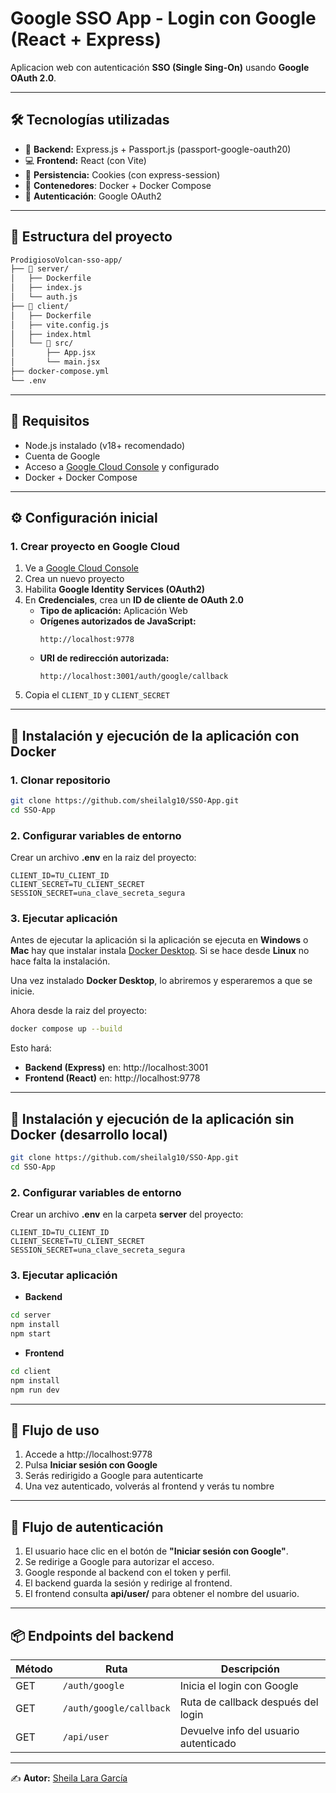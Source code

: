 # Google SSO App - Login con Google (React + Express)

Aplicacion web con autenticación **SSO (Single Sing-On)** usando **Google OAuth 2.0**.

---

## 🛠️ Tecnologías utilizadas

- 🧠 **Backend:** Express.js + Passport.js (passport-google-oauth20)
- 💻 **Frontend:** React (con Vite)
- 🍪 **Persistencia:** Cookies (con express-session)
- 🐳  **Contenedores**: Docker + Docker Compose
- 🔐 **Autenticación**: Google OAuth2

---

## 📁 Estructura del proyecto
```sh
ProdigiosoVolcan-sso-app/
├── 📁 server/
│   ├── Dockerfile
│   ├── index.js
│   └── auth.js
├── 📁 client/
│   ├── Dockerfile
│   ├── vite.config.js
│   ├── index.html
│   └── 📁 src/
│       ├── App.jsx
│       └── main.jsx
├── docker-compose.yml
└── .env
```
---

## 🚀 Requisitos

- Node.js instalado (v18+ recomendado)
- Cuenta de Google
- Acceso a [Google Cloud Console](https://console.cloud.google.com) y configurado
- Docker + Docker Compose

---

## ⚙️ Configuración inicial

### 1. Crear proyecto en Google Cloud

1. Ve a [Google Cloud Console](https://console.cloud.google.com)
2. Crea un nuevo proyecto
3. Habilita **Google Identity Services (OAuth2)**
4. En **Credenciales**, crea un **ID de cliente de OAuth 2.0**
   - **Tipo de aplicación:** Aplicación Web
   - **Orígenes autorizados de JavaScript:**
     ```
     http://localhost:9778
     ```
   - **URI de redirección autorizada:**
     ```
     http://localhost:3001/auth/google/callback
     ```
5. Copia el `CLIENT_ID` y `CLIENT_SECRET`

---

## 🚀 Instalación y ejecución de la aplicación con Docker

### 1. Clonar repositorio

```bash
git clone https://github.com/sheilalg10/SSO-App.git
cd SSO-App
```

### 2. Configurar variables de entorno

Crear un archivo **.env** en la raiz del proyecto:

```env
CLIENT_ID=TU_CLIENT_ID
CLIENT_SECRET=TU_CLIENT_SECRET
SESSION_SECRET=una_clave_secreta_segura
```

### 3. Ejecutar aplicación
Antes de ejecutar la aplicación si la aplicación se ejecuta en **Windows** o **Mac** hay que instalar instala [Docker Desktop](https://www.docker.com/products/docker-desktop/). Si se hace desde **Linux** no hace falta la instalación.

Una vez instalado **Docker Desktop**, lo abriremos y esperaremos a que se inicie.

Ahora desde la raiz del proyecto:

```bash
docker compose up --build
```

Esto hará:

- **Backend (Express)** en: http://localhost:3001
- **Frontend (React)** en: http://localhost:9778

---

## 🚀 Instalación y ejecución de la aplicación sin Docker (desarrollo local)

```bash
git clone https://github.com/sheilalg10/SSO-App.git
cd SSO-App
```

### 2. Configurar variables de entorno

Crear un archivo **.env** en la carpeta **server** del proyecto:

```env
CLIENT_ID=TU_CLIENT_ID
CLIENT_SECRET=TU_CLIENT_SECRET
SESSION_SECRET=una_clave_secreta_segura
```

### 3. Ejecutar aplicación

- **Backend**

```bash
cd server
npm install
npm start
```

- **Frontend**

```bash
cd client
npm install
npm run dev
```

---

## 🧪 Flujo de uso

1. Accede a http://localhost:9778
2. Pulsa **Iniciar sesión con Google**
3. Serás redirigido a Google para autenticarte
4. Una vez autenticado, volverás al frontend y verás tu nombre

---

## 🔐 Flujo de autenticación

1. El usuario hace clic en el botón de **"Iniciar sesión con Google"**.
2. Se redirige a Google para autorizar el acceso.
3. Google responde al backend con el token y perfil.
4. El backend guarda la sesión y redirige al frontend.
5. El frontend consulta **api/user/** para obtener el nombre del usuario.

---

## 📦 Endpoints del backend
| Método | Ruta                    | Descripción                           |
| ------ | ----------------------- | ------------------------------------- |
| GET    | `/auth/google`          | Inicia el login con Google            |
| GET    | `/auth/google/callback` | Ruta de callback después del login    |
| GET    | `/api/user`             | Devuelve info del usuario autenticado |

---

✍️ **Autor:** [Sheila Lara García](https://github.com/sheilalg10)
